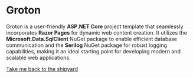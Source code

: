 # Groton

Groton is a user-friendly **ASP.NET Core** project template that seamlessly incorporates **Razor Pages** for dynamic web content creation. It utilizes the **Microsoft.Data.SqlClient** NuGet package to enable efficient database communication and the **Serilog** NuGet package for robust logging capabilities, making it an ideal starting point for developing modern and scalable web applications.

[Take me back to the shipyard](https://github.com/johnno82/shipyard)
